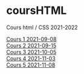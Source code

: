 # coursHTML
Cours html / CSS 2021-2022


[Cours 1 2021-09-08](cours1/README_cours1.html)<br>
[Cours 2 2021-09-15](cours2/README_cours2.html)<br>
[Cours 3 2021-10-05](cours3/README_cours3.html)<br>
[Cours 4 2021-11-03](cours4/README_cours4.html)<br>
[Cours 5 2021-11-08](cours5/README_cours5.html)<br>
